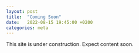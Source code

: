 ```yaml
---
layout: post
title:  "Coming Soon"
date:   2022-08-15 19:45:00 +0200
categories: meta
---
```

This site is under construction. Expect content soon.
